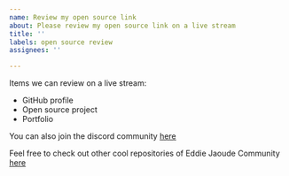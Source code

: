 ```yaml
---
name: Review my open source link
about: Please review my open source link on a live stream
title: ''
labels: open source review
assignees: ''

---
```


Items we can review on a live stream:

- GitHub profile
- Open source project
- Portfolio

You can also join the discord community [here](https://discord.com/invite/jZQs6Wu)

Feel free to check out other cool repositories of Eddie Jaoude Community [here](https://github.com/EddieJaoudeCommunity)
